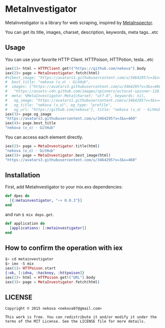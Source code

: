 MetaInvestigator
=============

MetaInvestigator is a library for web scraping, inspired by [MetaInspector](https://github.com/jaimeiniesta/metainspector).

You can get its title, images, charset, description, keywords, meta tags...etc

## Usage
You can use your favorite HTTP Client. HTTPoison, HTTPotion, tesla...etc

```elixir
iex(1)> html = HTTPClient.get!("https://github.com/nekova").body
iex(2)> page = MetaInvestigator.fetch(html)
#%{best_image: "https://avatars1.githubusercontent.com/u/3464295?v=3&s=400",
#  best_title: "nekova (ಠ_ಠ) · GitHub",
#  images: ["https://avatars3.githubusercontent.com/u/3464295?v=3&s=460",
#   "https://assets-cdn.github.com/images/spinners/octocat-spinner-128.gif"],
#  meta: %MetaInvestigator.Meta{charset: "utf-8", keywords: nil,
#   og_image: "https://avatars1.githubusercontent.com/u/3464295?v=3&s=400",
#   og_title: "nekova (ಠ_ಠ)", og_type: "profile",
#   og_url: "https://github.com/nekova"}, title: "nekova (ಠ_ಠ) · GitHub"}
iex(3)> page.og_image
"https://avatars3.githubusercontent.com/u/3464295?v=3&s=460"
iex(4)> page.best_title
"nekova (ಠ_ಠ) · GitHub"
```

You can access each element directly.

```elixir
iex(2)> page = MetaInvestigator.title(html)
"nekova (ಠ_ಠ) · GitHub"
iex(3)> page = MetaInvestigator.best_image(html)
"https://avatars3.githubusercontent.com/u/3464295?v=3&s=460"
```

## Installation
First, add MetaInvestigator to your mix.exs dependencies:

```elixir
def dpes do
  [{:metainvestigator, "~> 0.0.3"}]
end
```

and run ```$ mix deps.get```.

```elixir
def application do
  [applications: [:metainvestigator]]
end
```

## How to confirm the operation with iex
```elixir
$> cd metainvestigator
$> iex -S mix
iex(1)> HTTPoison.start
{:ok, [:idna, :hackney, :httpoison]}
iex(2)> html = HTTPoison.get!("URL").body
iex(3)> page = MetaInvestigator.fetch(html)
```

## LICENSE
```
Copyright © 2015 nekova <nekova07@gmail.com>

This work is free. You can redistribute it and/or modify it under the
terms of the MIT License. See the LICENSE file for more details.
```
